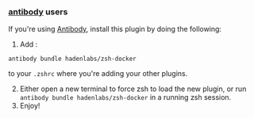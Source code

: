<!-- Space: Projects -->
<!-- Parent: ZshDocker -->
<!-- Title: Installation Antibody ZshDocker -->
<!-- Label: ZshDocker -->
<!-- Label: Project -->
<!-- Label: Installation -->
<!-- Include: docs/disclaimer.md -->
<!-- Include: ac:toc -->

### [antibody](https://github.com/getantibody/antibody) users

If you're using [Antibody](https://github.com/getantibody/antibody), install this plugin by doing the following:

1. Add :

```{.sourceCode .bash}
antibody bundle hadenlabs/zsh-docker
```

to your `.zshrc` where you're adding your other plugins.

2. Either open a new terminal to force zsh to load the new plugin, or run `antibody bundle hadenlabs/zsh-docker` in a running zsh session.
3. Enjoy!
